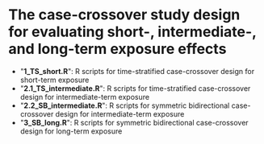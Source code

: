 # The case-crossover study design for evaluating short-, intermediate-, and long-term exposure effects

- "__1_TS_short.R__": R scripts for time-stratified case-crossover design for short-term exposure
- "__2.1_TS_intermediate.R__": R scripts for time-stratified case-crossover design for intermediate-term exposure
- "__2.2_SB_intermediate.R__": R scripts for symmetric bidirectional case-crossover design for intermediate-term exposure
- "__3_SB_long.R__": R scripts for symmetric bidirectional case-crossover design for long-term exposure

